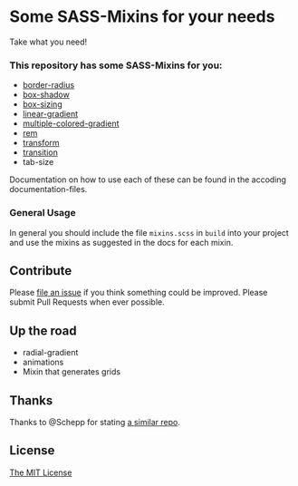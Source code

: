 # Some SASS-Mixins for your needs

Take what you need!

### This repository has some SASS-Mixins for you:

* [border-radius](docs/border-radius.md)
* [box-shadow](docs/box-shadow.md)
* [box-sizing](docs/box-sizing.md)
* [linear-gradient](docs/linear-gradient.md)
* [multiple-colored-gradient](docs/multiple-colored-gradient.md)
* [rem](docs/rem.md)
* [transform](docs/transform.md)
* [transition](docs/transiton.md)
* tab-size

Documentation on how to use each of these can be found in the accoding
documentation-files.

### General Usage

In general you should include the file `mixins.scss` in `build` into your
project and use the mixins as suggested in the docs for each mixin.

## Contribute

Please [file an issue](https://github.com/drublic/SASS-Mixins/issues) if you
think something could be improved. Please submit Pull Requests when ever
possible.

## Up the road

* radial-gradient
* animations
* Mixin that generates grids

## Thanks

Thanks to @Schepp for stating [a similar repo](https://github.com/Schepp/SASS-Mixins).

## License

[The MIT License](https://github.com/drublic/SASS-Mixins/blob/master/LICENSE.md)
